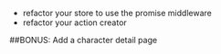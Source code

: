 
* refactor your store to use the promise middleware
* refactor your action creator 

##BONUS:
Add a character detail page
